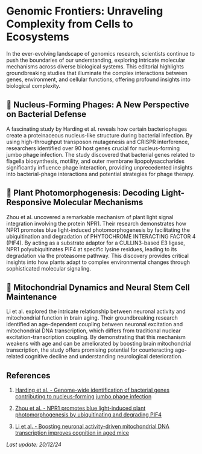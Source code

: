 # Genomic Frontiers: Unraveling Complexity from Cells to Ecosystems

In the ever-evolving landscape of genomics research, scientists continue to push the boundaries of our understanding, exploring intricate molecular mechanisms across diverse biological systems. This editorial highlights groundbreaking studies that illuminate the complex interactions between genes, environment, and cellular functions, offering profound insights into biological complexity.

## 🧬 Nucleus-Forming Phages: A New Perspective on Bacterial Defense

A fascinating study by Harding et al. reveals how certain bacteriophages create a proteinaceous nucleus-like structure during bacterial infection. By using high-throughput transposon mutagenesis and CRISPR interference, researchers identified over 90 host genes crucial for nucleus-forming jumbo phage infection. The study discovered that bacterial genes related to flagella biosynthesis, motility, and outer membrane lipopolysaccharides significantly influence phage interaction, providing unprecedented insights into bacterial-phage interactions and potential strategies for phage therapy.

## 🌿 Plant Photomorphogenesis: Decoding Light-Responsive Molecular Mechanisms

Zhou et al. uncovered a remarkable mechanism of plant light signal integration involving the protein NPR1. Their research demonstrates how NPR1 promotes blue light-induced photomorphogenesis by facilitating the ubiquitination and degradation of PHYTOCHROME INTERACTING FACTOR 4 (PIF4). By acting as a substrate adaptor for a CULLIN3-based E3 ligase, NPR1 polyubiquitinates PIF4 at specific lysine residues, leading to its degradation via the proteasome pathway. This discovery provides critical insights into how plants adapt to complex environmental changes through sophisticated molecular signaling.

## 🧠 Mitochondrial Dynamics and Neural Stem Cell Maintenance

Li et al. explored the intricate relationship between neuronal activity and mitochondrial function in brain aging. Their groundbreaking research identified an age-dependent coupling between neuronal excitation and mitochondrial DNA transcription, which differs from traditional nuclear excitation-transcription coupling. By demonstrating that this mechanism weakens with age and can be ameliorated by boosting brain mitochondrial transcription, the study offers promising potential for counteracting age-related cognitive decline and understanding neurological deterioration.

## References

1. [Harding et al. - Genome-wide identification of bacterial genes contributing to nucleus-forming jumbo phage infection](https://pubmed.ncbi.nlm.nih.gov/39694477/)

2. [Zhou et al. - NPR1 promotes blue light-induced plant photomorphogenesis by ubiquitinating and degrading PIF4](https://pubmed.ncbi.nlm.nih.gov/39700134/)

3. [Li et al. - Boosting neuronal activity-driven mitochondrial DNA transcription improves cognition in aged mice](https://pubmed.ncbi.nlm.nih.gov/39700269/)

*Last update: 20/12/24*
